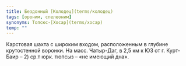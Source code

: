 ```yaml
---
title: Бездонный [Колодец](terms/колодец)
tags: [ороним, спелеоним]
synonyms: Топсюс-[Хосар](terms/хосар)
temp: ""
---
```


Карстовая шахта с широким входом, расположенным в глубине крутостенной воронки.
На масс. Чатыр-Даг, в 2,5 км к ЮЗ от г. Курт-Баир – 2) ср.т юрк. тюпсыз – «не
имеющий дна».
